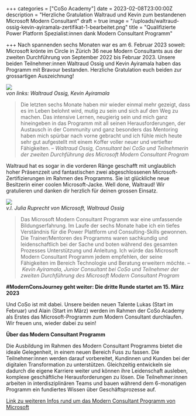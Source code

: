 +++
categories = ["CoSo Academy"]
date = 2023-02-08T23:00:00Z
description = "Herzliche Gratulation Waltraud und Kevin zum bestandenen Microsoft Modern Consultant"
draft = true
image = "/uploads/waltraud-ossig-kevin-ayiramala-zertifikat-1-bearbeitet.png"
title = "Qualifizierte Power Platform Spezialist:innen dank Modern Consultant Programm"

+++
Nach spannenden sechs Monaten war es am 6. Februar 2023 soweit: Microsoft krönte im Circle in Zürich 36 neue Modern Consultants aus der zweiten Durchführung von September 2022 bis Februar 2023. Unsere beiden Teilnehmer:innen Waltraud Ossig und Kevin Ayiramala haben das Programm mit Bravour bestanden. Herzliche Gratulation euch beiden zur grossartigen Auszeichnung!

![](/uploads/waltraud-ossig-kevin-ayiramala-zertifikat-2-bearbeitet.png)  
_von links: Waltraud Ossig, Kevin Ayiramala_

> Die letzten sechs Monate haben mir wieder einmal mehr gezeigt, dass es im Leben belohnt wird, mutig zu sein und sich auf den Weg zu machen. Das intensive Lernen, neugierig sein und mich ganz hineingeben in das Programm mit all seinen Herausforderungen, der Austausch in der Community und ganz besonders das Mentoring haben mich spürbar nach vorne gebracht und ich fühle mich heute sehr gut aufgestellt mit einem Koffer voller neuer und vertiefter Fähigkeiten. – _Waltraud Ossig, Consultant bei CoSo und Teilnehmerin der zweiten Durchführung des Microsoft Modern Consultant Program_

Waltraud hat es sogar in die vorderen Ränge geschafft mit unglaublich hoher Präsenzzeit und fantastischen zwei abgeschlossenen Microsoft-Zertifizierungen im Rahmen des Programms. Sie ist glückliche neue Besitzerin einer coolen Microsoft-Jacke. Well done, Waltraud! Wir gratulieren und danken dir herzlich für deinen grossen Einsatz.

_![](/uploads/img_20230206_154645281-bearbeitet-1.png)  
v.l. Julia Ruprecht von Microsoft, Waltraud Ossig_

> Das Microsoft Modern Consultant Programm war eine umfassende Bildungserfahrung. Im Laufe der sechs Monate habe ich ein tiefes Verständnis für die Power Plattform und Consulting-Skills gewonnen. Die Trainer/Mentoren des Programms waren sachkundig und leidenschaftlich bei der Sache und boten während des gesamten Prozesses Unterstützung und Anleitung. Ich würde das Microsoft Modern Consultant Programm jedem empfehlen, der seine Fähigkeiten im Bereich Technologie und Beratung erweitern möchte. – _Kevin Ayiramala, Junior Consultant bei CoSo und Teilnehmer der zweiten Durchführung des Microsoft Modern Consultant Program_

**#ModernConsJourney geht weiter: Die dritte Runde startet am 15. März 2023**

Und CoSo ist mit dabei. Unsere beiden neuen Talente Lukas (Start im Februar) und Alain (Start im März) werden im Rahmen der CoSo Academy als Erstes das Microsoft-Programm zum Modern Consultant durchlaufen. Wir freuen uns, wieder dabei zu sein!

**Über das Modern Consultant Programm**

Die Ausbildung im Rahmen des Modern Consultant Programms bietet  die ideale Gelegenheit, in einem neuen Bereich Fuss zu fassen. Die Teilnehmer:innen werden darauf vorbereitet, Kundinnen und Kunden bei der digitalen Transformation zu unterstützen. Gleichzeitig entwickeln sie dadurch die eigene Karriere weiter und können ihre Leidenschaft ausleben, komplexe geschäftliche Herausforderungen zu lösen. Die Teilnehmer:innen arbeiten in interdisziplinären Teams und bauen während dem 6-monatigen Programm ein fundiertes Wissen über Geschäftsprozesse auf.

[Link zu weiteren Infos rund um das Modern Consultant Programm von Microsoft](https://www.corporatesoftware.ch/blog/der-weg-in-die-zukunft-modern-consultants-braucht-das-land/ "Modern Consultants braucht das Land – Cohort 2 Start")